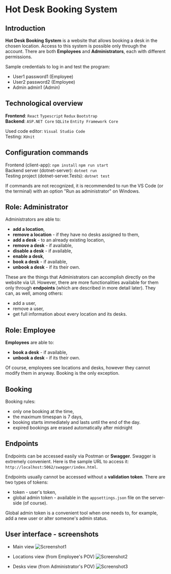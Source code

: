 # Hot Desk Booking System

## Introduction
**Hot Desk Booking System** is a website that allows booking a desk in the chosen location. Access to this system is possible only through the account. There are both **Employees** and **Administrators**, each with different permissions.

Sample credentials to log in and test the program:
- User1 password1 (Employee)
- User2 password2 (Employee)
- Admin admin1 (Admin)

## Technological overview
**Frontend**: `React` `Typescript` `Redux` `Bootstrap` \
**Backend**: `ASP.NET Core` `SQLite` `Entity Framework Core`

Used code editor: `Visual Studio Code`\
Testing: `XUnit`

## Configuration commands

Frontend (client-app): `npm install` `npm run start` \
Backend server (dotnet-server): `dotnet run` \
Testing project (dotnet-server.Tests): `dotnet test`

If commands are not recognized, it is recommended to run the VS Code (or the terminal) with an option "Run as administrator" on Windows.

## Role: Administrator
Administrators are able to:
- **add a location**,
- **remove a location** - if they have no desks assigned to them,
- **add a desk** - to an already existing location,
- **remove a desk** - if available,
- **disable a desk** - if available,
- **enable a desk**,
- **book a desk** - if available,
- **unbook a desk** - if its their own.

These are the things that Administrators can accomplish directly on the website via UI. However, there are more functionalities available for them only through **endpoints** (which are described in more detail later). They can, as well, among others:

- add a user,
- remove a user,
- get full information about every location and its desks.

## Role: Employee
**Employees** are able to:
- **book a desk** - if available,
- **unbook a desk** - if its their own.

Of course, employees see locations and desks, however they cannot modify them in anyway. Booking is the only exception.

## Booking

Booking rules:
- only one booking at the time,
- the maximum timespan is 7 days,
- booking starts immediately and lasts until the end of the day.
- expired bookings are erased automatically after midnight

## Endpoints

Endpoints can be accessed easily via Postman or **Swagger**. Swagger is extremely convenient. Here is the sample URL to access it: `http://localhost:5062/swagger/index.html`.

Endpoints usually cannot be accessed without a **validation token**. There are two types of tokens:
- token - user's token,
- global admin token - available in the `appsettings.json` file on the server-side (of course).

Global admin token is a convenient tool when one needs to, for example, add a new user or alter someone's admin status.

## User interface - screenshots
- Main view
![Screenshot1](https://github.com/hynas321/Hot-Desk-Booking-System/assets/76520333/e4ed8615-2ba5-4580-a471-5ecc6ecae303)

- Locations view (from Employee's POV)
![Screenshot2](https://github.com/hynas321/Hot-Desk-Booking-System/assets/76520333/e8383229-c0ca-4815-b489-157bc0d81bef)

- Desks view (from Administrator's POV)
![Screenshot3](https://github.com/hynas321/Hot-Desk-Booking-System/assets/76520333/5365e499-4332-4e5d-98ec-01c54f9975c3)
